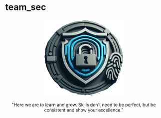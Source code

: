 # team_sec

<p align="center">
  <img src="docs/img/team_sec.png" alt="team_sec" width="50%">
</p>

<p align="center">
  "Here we are to learn and grow. Skills don't need to be perfect, but be consistent and show your excellence."
</p>
